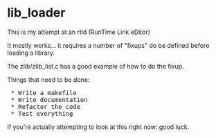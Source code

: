 lib_loader
==========

This is my attempt at an rtld (RunTime Link eDitor)

It mostly works... it requires a number of "fixups" do be defined before loading a library.

The zlib/zlib_list.c has a good example of how to do the fixup.

Things that need to be done:
<pre>
 * Write a makefile
 * Write documentation
 * Refactor the code
 * Test everything
</pre>

If you're actually attempting to look at this right now: good luck.
